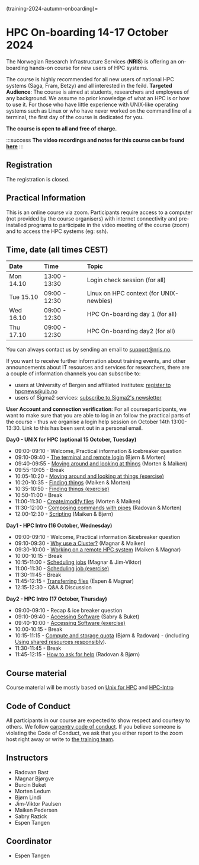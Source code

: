 (training-2024-autumn-onboarding)=

# HPC On-boarding 14-17 October 2024

The Norwegian Research Infrastructure Services (**NRIS**) is offering 
an on-boarding hands-on course for new users of HPC systems. 

The course is highly recommended  for all new users of national HPC systems 
(Saga, Fram, Betzy) and all interested in the feild.
**Targeted Audience**: The course is aimed at students, researchers and employees of any
background. We assume no prior knowledge of what an HPC is or how to use it. For those who
have little experience with UNIX-like operating systems such as Linux or who have never
worked on the command line of a terminal, the first day of the course is dedicated for you. 

**The course is open to all and free of charge.**

:::success
 **The video recordings and notes for this course can be found [here](https://documentation.sigma2.no/training/material.html)**
:::

## Registration

The registration is closed.

## Practical Information

This is an online course via zoom. Participants require access to a computer
(not provided by the course organisers) with internet connectivity and
pre-installed programs to participate in the video meeting of the course (zoom) and 
to access the HPC systems (eg: ssh).



## Time, date (all times CEST)
|   Date    |  Time   |  Topic	|
| :----------- | :----------- | :---------- |
| Mon 14.10    | 13:00 - 13:30 | Login check session (for all) |
| Tue 15.10    | 09:00 - 12:30 | Linux on HPC context (for UNIX-newbies)|
| Wed 16.10    | 09:00 - 12:30 | HPC On-boarding day 1 (for all) |
| Thu 17.10    | 09:00 - 12:30 | HPC On-boarding day2 (for all) |


You can always contact us by sending an email to [support@nris.no](mailto:support@nris.no).

If you want to receive further information about training events, and other announcements 
about IT resources and services for researchers, there are a couple of information channels
 you can subscribe to:
- users at University of Bergen and affiliated institutes: [register to hpcnews@uib.no](https://mailman.uib.no/listinfo/hpcnews)
- users of Sigma2 services: [subscribe to Sigma2's newsletter](https://sigma2.us13.list-manage.com/subscribe?u=4fd109ad79a5dca6dde7e4997&id=59b164c7b6)

**User Account and connection verification**: For all courseparticipants, we want to make sure that you are able to log in an follow the practical parts of the course - thus we organise a login help session on October 14th 13:00-13:30. Link to this has been sent out in a personal email. 

**Day0 - UNIX for HPC (optional 15 October, Tuesday)**

- 09:00-09:10 - Welcome, Practical information & icebreaker question
- 09:10-09:40 - [The terminal and remote login](https://training.pages.sigma2.no/tutorials/unix-for-hpc/episodes/intro.html) (Bjørn & Morten) 
- 09:40-09:55 - [Moving around and looking at things](https://training.pages.sigma2.no/tutorials/unix-for-hpc/episodes/moving-around.html) (Morten & Maiken)  
- 09:55-10:05 - Break
- 10:05-10:20 - [Moving around and looking at things (exercise)](https://training.pages.sigma2.no/tutorials/unix-for-hpc/episodes/moving-around.html#exercise)
- 10:20-10:35 - [Finding things](https://training.pages.sigma2.no/tutorials/unix-for-hpc/episodes/finding-things.html) (Maiken & Morten) 
- 10:35-10:50 - [Finding things (exercise)](https://training.pages.sigma2.no/tutorials/unix-for-hpc/episodes/finding-things.html)
- 10:50-11:00 - Break
- 11:00-11:30 - [Create/modify files](https://training.pages.sigma2.no/tutorials/unix-for-hpc/episodes/writing-files.html) (Morten & Maiken)
- 11:30-12:00 - [Composing commands with pipes](https://training.pages.sigma2.no/tutorials/unix-for-hpc/episodes/pipes.html) (Radovan & Morten)
- 12:00-12:30 - [Scripting](https://training.pages.sigma2.no/tutorials/unix-for-hpc/episodes/scripting.html) (Maiken & Bjørn)

**Day1 - HPC Intro (16 October, Wednesday)**

- 09:00-09:10 - Welcome, Practical information &icebreaker question
- 09:10-09:30 - [Why use a Cluster?](https://training.pages.sigma2.no/tutorials/hpc-intro/episodes/11-hpc-intro.html) (Magnar & Maiken)
- 09:30-10:00 - [Working on a remote HPC system](https://training.pages.sigma2.no/tutorials/hpc-intro/episodes/12-cluster.html) (Maiken & Magnar)
- 10:00-10:15 - Break
- 10:15-11:00 - [Scheduling jobs](https://training.pages.sigma2.no/tutorials/hpc-intro/episodes/13-scheduler.html) (Magnar & Jim-Viktor)
- 11:00-11:30 - [Scheduling job (exercise)](https://training.pages.sigma2.no/tutorials/hpc-intro/episodes/13-scheduler.html)
- 11:30-11:45 - Break
- 11:45-12:15 - [Transferring files](https://training.pages.sigma2.no/tutorials/hpc-intro/episodes/15-transferring-files.html) (Espen & Magnar)
- 12:15-12:30 - Q&A & Discussion

**Day2 - HPC Intro (17 October, Thursday)**

- 09:00-09:10 - Recap & ice breaker question
- 09:10-09:40 - [Accessing Software](https://training.pages.sigma2.no/tutorials/hpc-intro/episodes/14-modules.html) (Sabry & Buket)
- 09:40-10:00 - [Accessing Software (exercise)](https://training.pages.sigma2.no/tutorials/hpc-intro/episodes/14-modules.html)
- 10:00-10:15 - Break
- 10:15-11:15 - [Compute and storage quota](https://training.pages.sigma2.no/tutorials/hpc-intro/episodes/compute-storage-quota.html) (Bjørn & Radovan) 
		- (including [Using shared resources responsibly](https://training.pages.sigma2.no/tutorials/hpc-intro/episodes/18-responsibility.html)). 
- 11:30-11:45 - Break
- 11:45-12:15 - [How to ask for help](https://doi.org/10.5281/zenodo.8392762) (Radovan & Bjørn)

## Course material

Course material will be mostly based on [Unix for HPC](https://training.pages.sigma2.no/tutorials/unix-for-hpc/index.html) and  [HPC-Intro](https://training.pages.sigma2.no/tutorials/hpc-intro/index.html) 

## Code of Conduct

All participants in our course are expected to show respect and courtesy to
others. We follow [carpentry code of conduct](https://docs.carpentries.org/topic_folders/policies/code-of-conduct.html#code-of-conduct-detailed-view).
If you believe someone is violating the Code of Conduct, we ask that you either report to 
the zoom host right away or write to [the training team](mailto:training@nris.no).

## Instructors

- Radovan Bast
- Magnar Bjørgve
- Burcin Buket
- Morten Ledum
- Bjørn Lindi
- Jim-Viktor Paulsen
- Maiken Pedersen
- Sabry Razick
- Espen Tangen

## Coordinator

- Espen Tangen

